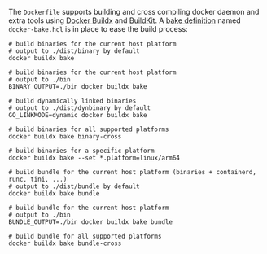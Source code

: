 The `Dockerfile` supports building and cross compiling docker daemon and extra
tools using [Docker Buildx](https://github.com/docker/buildx) and [BuildKit](https://github.com/moby/buildkit).
A [bake definition](https://github.com/docker/buildx/blob/master/docs/reference/buildx_bake.md) named `docker-bake.hcl` is in place to ease the build process:

```shell
# build binaries for the current host platform
# output to ./dist/binary by default
docker buildx bake

# build binaries for the current host platform
# output to ./bin
BINARY_OUTPUT=./bin docker buildx bake

# build dynamically linked binaries
# output to ./dist/dynbinary by default
GO_LINKMODE=dynamic docker buildx bake

# build binaries for all supported platforms
docker buildx bake binary-cross

# build binaries for a specific platform
docker buildx bake --set *.platform=linux/arm64

# build bundle for the current host platform (binaries + containerd, runc, tini, ...)
# output to ./dist/bundle by default
docker buildx bake bundle

# build bundle for the current host platform
# output to ./bin
BUNDLE_OUTPUT=./bin docker buildx bake bundle

# build bundle for all supported platforms
docker buildx bake bundle-cross
```
